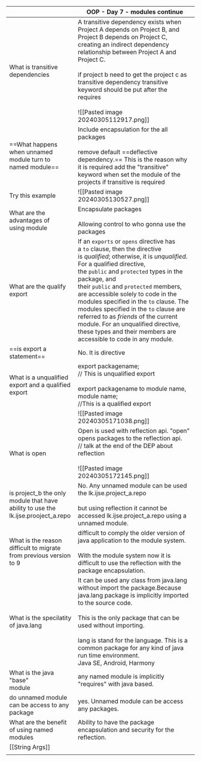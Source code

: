 
|                                                                                   | OOP - Day 7 - modules continue                                                                                                                                                                                                                                                                                                                                                                                                                                                                                                 |
| --------------------------------------------------------------------------------- | ------------------------------------------------------------------------------------------------------------------------------------------------------------------------------------------------------------------------------------------------------------------------------------------------------------------------------------------------------------------------------------------------------------------------------------------------------------------------------------------------------------------------------ |
| What is transitive <br>dependencies<br>                                           | A transitive dependency exists when Project A depends on Project B, and Project B depends on Project C, creating an indirect dependency relationship between Project A and Project C.<br><br>if project b need to get the project c as transitive dependency transitive keyword should be put after the requires<br><br>![[Pasted image 20240305112917.png]]                                                                                                                                                                   |
| ==What happens when unnamed <br>module turn to<br>named module==                  | Include encapsulation for the all packages<br><br>remove default ==deflective dependency.== This is the reason why it is required add the "transitive" keyword when set the module of the projects if transitive is required                                                                                                                                                                                                                                                                                                   |
| Try this example                                                                  | ![[Pasted image 20240305130527.png]]                                                                                                                                                                                                                                                                                                                                                                                                                                                                                           |
| What are the advantages of<br>using module                                        | Encapsulate packages<br><br>Allowing control to who gonna use the packages<br>                                                                                                                                                                                                                                                                                                                                                                                                                                                 |
| What are the qualify export                                                       | If an `exports` or `opens` directive has a `to` clause, then the directive is _qualified_; otherwise, it is _unqualified_. For a qualified directive, the `public` and `protected` types in the package, and their `public` and `protected` members, are accessible solely to code in the modules specified in the `to` clause. The modules specified in the `to` clause are referred to as _friends_ of the current module. For an unqualified directive, these types and their members are accessible to code in any module. |
| ==is export a statement==                                                         | No. It is directive                                                                                                                                                                                                                                                                                                                                                                                                                                                                                                            |
| What is a unqualified export and a qualified export                               | export packagename; <br>// This is unqualified export<br><br>export packagename to module name, module name;<br>//This is a qualified export                                                                                                                                                                                                                                                                                                                                                                                   |
|                                                                                   | ![[Pasted image 20240305171038.png]]                                                                                                                                                                                                                                                                                                                                                                                                                                                                                           |
| What is open                                                                      | Open is used with reflection api. "open" opens packages to the reflection api.<br>// talk at the end of the DEP about reflection<br><br>![[Pasted image 20240305172145.png]]                                                                                                                                                                                                                                                                                                                                                   |
| is project_b the only module that have ability to use the lk.ijse.prooject_a.repo | No. Any unnamed module can be used the lk.ijse.project_a.repo<br><br>but using reflection it  cannot be accessed lk.ijse.project_a.repo using a unnamed module.                                                                                                                                                                                                                                                                                                                                                                |
| What is the reason difficult to migrate from previous version to 9                | difficult to comply the older version of java application to the module system. <br><br>With the module system now it is difficult to use the reflection with the package encapsulation.                                                                                                                                                                                                                                                                                                                                       |
| What is the specilatity <br>of java.lang                                          | It can be used any class from java.lang without import the package.Because java.lang package is implicitly imported to the source code.<br><br>This is the only package that can be used without importing.<br><br>lang is stand for the language. This is a common package for any kind of java run time environment. <br>Java SE, Android, Harmony                                                                                                                                                                           |
| What is the java "base"<br>module                                                 | any named module is  implicitly "requires" with java based.                                                                                                                                                                                                                                                                                                                                                                                                                                                                    |
| do unnamed module can be access to any package                                    | yes. Unnamed module can be access any packages.<br>                                                                                                                                                                                                                                                                                                                                                                                                                                                                            |
| What are the benefit of using named modules                                       | Ability to have the package encapsulation  and security for the reflection.                                                                                                                                                                                                                                                                                                                                                                                                                                                    |
| [[String Args]]                                                                   |                                                                                                                                                                                                                                                                                                                                                                                                                                                                                                                                |
|                                                                                   |                                                                                                                                                                                                                                                                                                                                                                                                                                                                                                                                |
